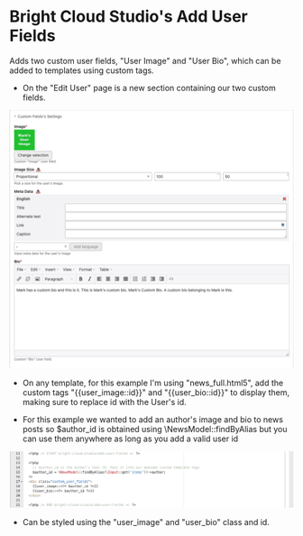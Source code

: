 # Bright Cloud Studio's Add User Fields
Adds two custom user fields, "User Image" and "User Bio", which can be added to templates using custom tags.


- On the "Edit User" page is a new section containing our two custom fields.

![Example Image 1](https://raw.githubusercontent.com/bright-cloud-studio/add-user-fields/main/images/ss_1.png)



- On any template, for this example I'm using "news_full.html5", add the custom tags "{{user_image::id}}" and "{{user_bio::id}}" to display them, making sure to replace id with the User's id.

* For this example we wanted to add an author's image and bio to news posts so $author_id is obtained using \NewsModel::findByAlias but you can use them anywhere as long as you add a valid user id

![Example Image 2](https://raw.githubusercontent.com/bright-cloud-studio/add-user-fields/main/images/ss_2.png)


- Can be styled using the "user_image" and "user_bio" class and id.
